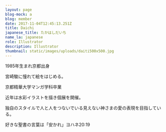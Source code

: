 ```yaml
---
layout: page
blog-mock: a
blog: member
date: 2017-11-04T12:45:13.251Z
title: Daichi
japanese_title: たかはしだいち
name_la: japanese
role: Illustrator
description: Illustrator
thumbnail: static/images/uploads/daiti500x500.jpg
---
```

1985年生まれ京都出身

宮崎駿に憧れて絵をはじめる。

京都精華大学マンガ学科卒業

近年は水彩イラストを描き個展を開催。

独自のスタイルで人と人をつないでいる見えない神さまの愛の表現を目指している。



好きな聖書の言葉は「安かれ」ヨハネ20:19
